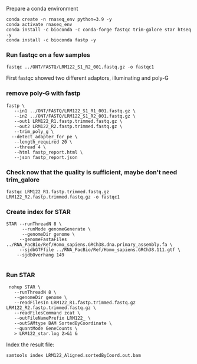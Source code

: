 Prepare a conda environment

```
conda create -n rnaseq_env python=3.9 -y
conda activate rnaseq_env
conda install -c bioconda -c conda-forge fastqc trim-galore star htseq -y
conda install -c bioconda fastp -y
```


### Run fastqc on a few samples
```
fastqc ../ONT/FASTQ/LRM122_S1_R2_001.fastq.gz -o fastqc1
```
First fastqc showed two different adaptors, illuminating and poly-G

### remove poly-G with fastp
```
fastp \
   --in1 ../ONT/FASTQ/LRM122_S1_R1_001.fastq.gz \
   --in2 ../ONT/FASTQ/LRM122_S1_R2_001.fastq.gz \
   --out1 LRM122_R1.fastp.trimmed.fastq.gz \
   --out2 LRM122_R2.fastp.trimmed.fastq.gz \
   --trim_poly_g \
  --detect_adapter_for_pe \
   --length_required 20 \
   --thread 4 \
   --html fastp_report.html \
   --json fastp_report.json

```
### Check now that the quality is sufficient, maybe don't need trim_galore
```
fastqc LRM122_R1.fastp.trimmed.fastq.gz LRM122_R2.fastp.trimmed.fastq.gz -o fastqc1
```

### Create index for STAR
```
STAR --runThreadN 8 \
      --runMode genomeGenerate \
      --genomeDir genome \
     --genomeFastaFiles ../RNA_PacBio/Ref/Homo_sapiens.GRCh38.dna.primary_assembly.fa \
     --sjdbGTFfile ../RNA_PacBio/Ref/Homo_sapiens.GRCh38.111.gtf \
    --sjdbOverhang 149


```

### Run STAR
```
 nohup STAR \
   --runThreadN 8 \
   --genomeDir genome \
   --readFilesIn LRM122_R1.fastp.trimmed.fastq.gz LRM122_R2.fastp.trimmed.fastq.gz \
   --readFilesCommand zcat \
   --outFileNamePrefix LRM122_ \
   --outSAMtype BAM SortedByCoordinate \
   --quantMode GeneCounts \
   > LRM122_star.log 2>&1 &
```
Index the result file:
```
samtools index LRM122_Aligned.sortedByCoord.out.bam
```
